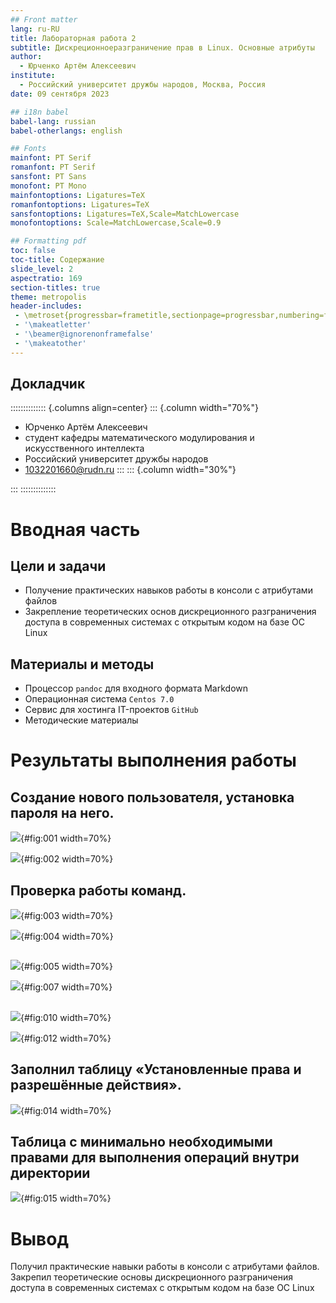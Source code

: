 ```yaml
---
## Front matter
lang: ru-RU
title: Лабораторная работа 2
subtitle: Дискреционноеразграничение прав в Linux. Основные атрибуты
author:
  - Юрченко Артём Алексеевич
institute:
  - Российский университет дружбы народов, Москва, Россия
date: 09 сентября 2023

## i18n babel
babel-lang: russian
babel-otherlangs: english

## Fonts
mainfont: PT Serif
romanfont: PT Serif
sansfont: PT Sans
monofont: PT Mono
mainfontoptions: Ligatures=TeX
romanfontoptions: Ligatures=TeX
sansfontoptions: Ligatures=TeX,Scale=MatchLowercase
monofontoptions: Scale=MatchLowercase,Scale=0.9

## Formatting pdf
toc: false
toc-title: Содержание
slide_level: 2
aspectratio: 169
section-titles: true
theme: metropolis
header-includes:
 - \metroset{progressbar=frametitle,sectionpage=progressbar,numbering=fraction}
 - '\makeatletter'
 - '\beamer@ignorenonframefalse'
 - '\makeatother'
---
```



## Докладчик

:::::::::::::: {.columns align=center}
::: {.column width="70%"}
  * Юрченко Артём Алексеевич
  * студент кафедры математического модулирования и искусственного интеллекта
  * Российский университет дружбы народов
  * [1032201660@rudn.ru](mailto:1032201659@rudn.ru)
:::
::: {.column width="30%"}



:::
::::::::::::::
# Вводная часть


## Цели и задачи

- Получение практических навыков работы в консоли с атрибутами файлов
- Закрепление теоретических основ дискреционного разграничения доступа в современных системах с открытым кодом на базе ОС Linux

## Материалы и методы

- Процессор `pandoc` для входного формата Markdown
- Операционная система `Centos 7.0`
- Сервис для хостинга IT-проектов `GitHub`
- Методические материалы

# Результаты выполнения работы

## Создание нового пользователя, установка пароля на него.

![](image/1.jpg){#fig:001 width=70%}

![](image/2.jpg){#fig:002 width=70%}

## Проверка работы команд.

![](image/3.jpg){#fig:003 width=70%}

![](image/4.jpg){#fig:004 width=70%}

##
![](image/5.jpg){#fig:005 width=70%}

![](image/7.jpg){#fig:007 width=70%}
##

![](image/10.jpg){#fig:010 width=70%}

![](image/12.jpg){#fig:012 width=70%}

## Заполнил таблицу «Установленные права и разрешённые действия».

![](image/14.jpg){#fig:014 width=70%}

## Таблица с минимально необходимыми правами для выполнения операций внутри директории

![](image/15.jpg){#fig:015 width=70%}

# Вывод

Получил практические навыки работы в консоли с атрибутами файлов.
Закрепил теоретические основы дискреционного разграничения доступа в современных системах с открытым кодом на базе ОС Linux